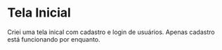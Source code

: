 # Tela Inicial

Criei uma tela inical com cadastro e login de usuários.
Apenas cadastro está funcionando por enquanto.
